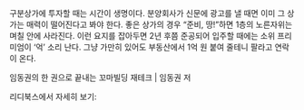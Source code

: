 구분상가에 투자할 때는 시간이 생명이다. 분양회사가 신문에 광고를 낼 때면 이미 그 상가는 매력이 떨어진다고 봐야 한다. 좋은 상가의 경우 “준비, 땅!”하면 1층의 노른자위는 며칠 안에 사라진다. 이런 요지를 잡아두면 2년 후쯤 준공되어 입주할 때에는 소위 프리미엄이 ‘억’ 소리 난다. 그냥 가만히 있어도 부동산에서 1억 원 붙여 줄테니 팔라고 연락이 온다.

임동권의 한 권으로 끝내는 꼬마빌딩 재테크 | 임동권 저

리디북스에서 자세히 보기: